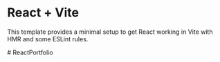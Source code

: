 # React + Vite

This template provides a minimal setup to get React working in Vite with HMR and some ESLint rules.

#   R e a c t P o r t f o l i o  
 